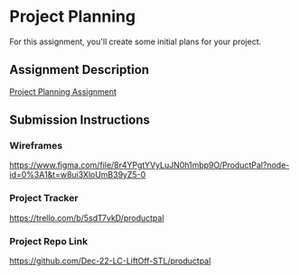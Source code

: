 # Project Planning
For this assignment, you'll create some initial plans for your project.

## Assignment Description
[Project Planning Assignment](https://education.launchcode.org/liftoff/modules/assignments/project-planning)

## Submission Instructions

### Wireframes
https://www.figma.com/file/8r4YPgtYVyLuJN0h1mbp9O/ProductPal?node-id=0%3A1&t=w8ui3XloUmB39yZ5-0

### Project Tracker
https://trello.com/b/5sdT7vkD/productpal

### Project Repo Link
https://github.com/Dec-22-LC-LiftOff-STL/productpal

